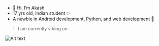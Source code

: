 - 👋 Hi, I’m Akash
- 17 yrs old, Indian student ✨
- A newbie in Android development, Python, and web development 🐣

> I am currently vibing on-

  ![Alt text](https://spotify-recently-played-readme.vercel.app/api?user=tfp7y4a2d9onqyo0od5f6r4jb&count={3})
